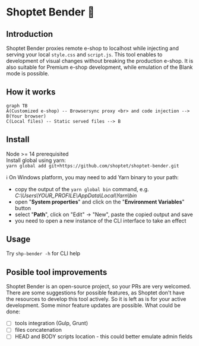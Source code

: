 # Shoptet Bender 🤖

## Introduction
Shoptet Bender proxies remote e-shop to localhost while injecting and serving your local `style.css` and `script.js`. This tool enables to development of visual changes without breaking the production e-shop. It is also suitable for Premium e-shop development, while emulation of the Blank mode is possible.

## How it works

```mermaid
graph TB
A(Customized e-shop) -- Browsersync proxy <br> and code injection --> B(Your browser)
C(Local files) -- Static served files --> B
```

## Install
Node >= 14 prerequisited\
Install global using yarn:\
`yarn global add git+https://github.com/shoptet/shoptet-bender.git`

ℹ️ On Windows platform, you may need to add Yarn binary to your path:
- copy the output of the `yarn global bin` command, e.g. *C:\Users\YOUR_PROFILE\AppData\Local\Yarn\bin*
- open "**System properties**" and click on the "**Environment Variables**" button
- select "**Path**", click on "Edit" -> "New", paste the copied output and save
- you need to open a new instance of the CLI interface to take an effect

## Usage
Try `shp-bender -h` for CLI help

## Posible tool improvements
Shoptet Bender is an open-source project, so your PRs are very welcomed. There are some suggestions for possible features, as Shoptet don't have the resources to develop this tool actively. So it is left as is for your active development. Some minor feature updates are possible.
What could be done:
- [ ] tools integration (Gulp, Grunt)
- [ ] files concatenation
- [ ] HEAD and BODY scripts location - this could better emulate admin fields